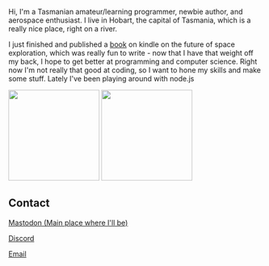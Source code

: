 Hi, I'm a Tasmanian amateur/learning programmer, newbie author, and aerospace enthusiast. 
I live in Hobart, the capital of Tasmania, which is a really nice place, right on a river.

I just finished and published a [book](https://www.amazon.com/dp/B0BMYP6QW6?ref_=cm_sw_r_cp_ud_dp_R95FS9BT4WSDCXEE34TD) on kindle on the future of space exploration, which was really fun to write - now that I have that weight off my back, I hope to get better at programming and computer science. Right now I'm not really that good at coding, so I want to hone my skills and make some stuff. Lately I've been playing around with node.js

 <img height="180em" src="https://github-readme-stats.vercel.app/api?username=MightySpaceman&theme=buefy&show_icons=true" />
 <img height="180em" src="https://github-readme-stats.vercel.app/api/top-langs/?username=MightySpaceman&theme=buefy&layout=compact" />


## Contact
[Mastodon (Main place where I'll be)](https://aus.social/@mightyspaceman)

[Discord](https://discord.gg/AsCeXnMTYZ)

[Email](mailto:spaceman384@outlook.com.com)
